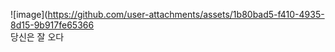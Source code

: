 ![image](https://github.com/user-attachments/assets/1b80bad5-f410-4935-8d15-9b917fe65366   
당신은 잘 오다
